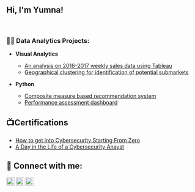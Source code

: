 <h2>Hi, I'm Yumna! <br/></h2>
  <br>
  <a></a> 

<h3>👨‍💻 Data Analytics Projects:</h3>

- <b>Visual Analytics </b>
  - [An analysis on 2016-2017 weekly sales data using Tableau](https://github.com/yumnazia/TableauNationalWeeklySales)
  - [Geographical clustering for identification of potential submarkets](https://github.com/yumnazia/Geographical-Clustering-of-Potential-SubMarkets)

- <b>Python</b>
  - [Composite measure based recommendation system](https://github.com/joshmadakor1/Package-Delivery-Pathfinding-Algorithm)
  - [Performance assessment dashboard](https://github.com/yumnazia/Queue-Level-Performance-Management)

  

<h2>📺Certifications</h2>

- [How to get into Cybersecurity Starting From Zero](https://www.youtube.com/watch?v=a83ASGn_V_s)
- [A Day in the Life of a Cybersecurity Anayst](https://www.youtube.com/watch?v=uHy3oM7NnoU)

<h2> 🤳 Connect with me:</h2>

[<img align="left" alt="YumnaZia | Facebook" width="22px" src="https://cdn.jsdelivr.net/npm/simple-icons@v3/icons/facebook.svg" />][Facebook]
[<img align="left" alt="YumnaZia | LinkedIn" width="22px" src="https://cdn.jsdelivr.net/npm/simple-icons@v3/icons/linkedin.svg" />][linkedin]
[<img align="left" alt="YumnaZia | Instagram" width="22px" src="https://cdn.jsdelivr.net/npm/simple-icons@v3/icons/instagram.svg" />][instagram]

[Facebook]: https://www.facebook.com/yumna.z.shaikh/
[instagram]: https://www.instagram.com/yumnaziaa/
[linkedin]: https://www.linkedin.com/in/yumnazia/

<!--
**joshmadakor1/joshmadakor1** is a ✨ _special_ ✨ repository because its `README.md` (this file) appears on your GitHub profile.

Here are some ideas to get you started:

- 🔭 I’m currently working on ...
- 🌱 I’m currently learning ...
- 👯 I’m looking to collaborate on ...
- 🤔 I’m looking for help with ...
- 💬 Ask me about ...
- 📫 How to reach me: ...
- 😄 Pronouns: ...
- ⚡ Fun fact: ...
-->
